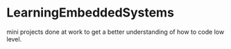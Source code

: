 # LearningEmbeddedSystems
mini projects done at work to get a better understanding of how to code low level.
